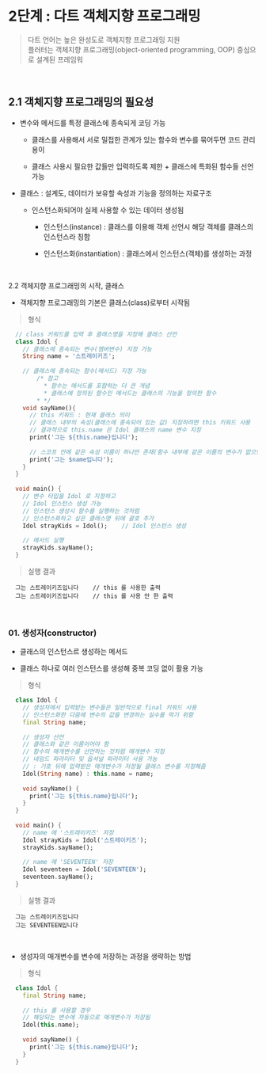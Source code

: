 # 2단계 : 다트 객체지향 프로그래밍
> 다트 언어는 높은 완성도로 객체지향 프로그래밍 지원<br>
> 플러터는 객체지향 프로그래밍(object-oriented programming, OOP) 중심으로 설계된 프레임워

<br>

2.1 객체지향 프로그래밍의 필요성
---
- 변수와 메서드를 특정 클래스에 종속되게 코딩 가능

  - 클래스를 사용해서 서로 밀접한 관계가 있는 함수와 변수를 묶어두면 코드 관리 용이
 
  - 클래스 사용시 필요한 값들만 입력하도록 제한 + 클래스에 특화된 함수들 선언 가능
 
- 클래스 : 설계도, 데이터가 보유할 속성과 기능을 정의하는 자료구조

  - 인스턴스화되어야 실제 사용할 수 있는 데이터 생성됨
 
    - 인스턴스(instance) : 클래스를 이용해 객체 선언시 해당 객체를 클래스의 인스턴스라 칭함
   
    - 인스턴스화(instantiation) : 클래스에서 인스턴스(객체)를 생성하는 과정

<br>

2.2 객체지향 프로그래밍의 시작, 클래스
- 객체지향 프로그래밍의 기본은 클래스(class)로부터 시작됨

> 형식
```dart
  // class 키워드를 입력 후 클래스명을 지정해 클래스 선언
  class Idol {
    // 클래스에 종속되는 변수(멤버변수) 지정 가능
    String name = '스트레이키즈';
  
    // 클래스에 종속되는 함수(메서드) 지정 가능
        /* 참고
          * 함수는 메서드를 포함하는 더 큰 개념
          * 클래스에 정의된 함수인 메서드는 클래스의 기능을 정의한 함수
        * */
    void sayName(){
      // this 키워드 : 현재 클래스 의미
      // 클래스 내부의 속성(클래스에 종속되어 있는 값) 지칭하려면 this 키워드 사용
      // 결과적으로 this.name 은 Idol 클래스의 name 변수 지칭
      print('그는 ${this.name}입니다');
  
      // 스코프 안에 같은 속성 이름이 하나만 존재(함수 내부에 같은 이름의 변수가 없으면)한다면 this 생략 가능
      print('그는 $name입니다');
    }
  }
  
  void main() {
    // 변수 타입을 Idol 로 지정하고
    // Idol 인스턴스 생성 가능
    // 인스턴스 생성시 함수를 실행하는 것처럼
    // 인스턴스화하고 싶은 클래스명 뒤에 괄호 추가
    Idol strayKids = Idol();    // Idol 인스턴스 생성
  
    // 메서드 실행
    strayKids.sayName();
  }
```

> 실행 결과
```
  그는 스트레이키즈입니다    // this 를 사용한 출력
  그는 스트레이키즈입니다    // this 를 사용 안 한 출력
```

<br>

### 01. 생성자(constructor)
- 클래스의 인스턴스르 생성하는 메서드

- 클래스 하나로 여러 인스턴스를 생성해 중복 코딩 없이 활용 가능

> 형식
```dart
  class Idol {
    // 생성자에서 입력받는 변수들은 일반적으로 final 키워드 사용
    // 인스턴스화한 다음에 변수의 값을 변경하는 실수를 막기 위함
    final String name;
  
    // 생성자 선언
    // 클래스와 같은 이름이어야 함
    // 함수의 매개변수를 선언하는 것처럼 매개변수 지정
    // 네임드 파라미터 및 옵셔널 파라미터 사용 가능
    // : 기호 뒤에 입력받은 매개변수가 저장될 클래스 변수를 지정해줌
    Idol(String name) : this.name = name;
  
    void sayName() {
      print('그는 ${this.name}입니다');
    }
  }
  
  void main() {
    // name 에 '스트레이키즈' 저장
    Idol strayKids = Idol('스트레이키즈');
    strayKids.sayName();
  
    // name 에 'SEVENTEEN' 저장
    Idol seventeen = Idol('SEVENTEEN');
    seventeen.sayName();
  }
```

> 실행 결과
```
  그는 스트레이키즈입니다
  그는 SEVENTEEN입니다
```

<br>

- 생성자의 매개변수를 변수에 저장하는 과정을 생략하는 방법

> 형식
```dart
  class Idol {
    final String name;
  
    // this 를 사용할 경우
    // 해당되는 변수에 자동으로 매개변수가 저장됨
    Idol(this.name);
    
    void sayName() {
      print('그는 ${this.name}입니다');
    }
  }
```

<br>








































